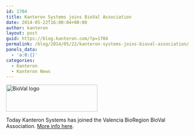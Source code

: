 ```yaml
---
id: 1704
title: Kanteron Systems joins BioVal Association
date: 2014-05-22T16:00:04+00:00
author: kanteron
layout: post
guid: https://blog.kanteron.com/?p=1704
permalink: /blog/2014/05/22/kanteron-systems-joins-bioval-association/
panels_data:
  - 'a:0:{}'
categories:
  - Kanteron
  - Kanteron News
---
```

<img class="aligncenter" src="https://www.bioval.org/wp-content/uploads/2013/03/logo21-250x74.png" alt="BioVal logo" width="250" height="74" />

Today Kanteron Systems has joined the Valencia BioRegion BioVal Association. <a title="https://www.bioval.org/asociados/kanteron/" href="https://www.bioval.org/asociados/kanteron/" target="_blank">More info here</a>.